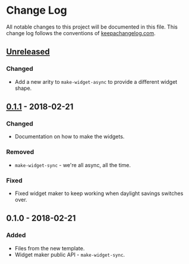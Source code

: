 # Change Log
All notable changes to this project will be documented in this file. This change log follows the conventions of [keepachangelog.com](http://keepachangelog.com/).

## [Unreleased]
### Changed
- Add a new arity to `make-widget-async` to provide a different widget shape.

## [0.1.1] - 2018-02-21
### Changed
- Documentation on how to make the widgets.

### Removed
- `make-widget-sync` - we're all async, all the time.

### Fixed
- Fixed widget maker to keep working when daylight savings switches over.

## 0.1.0 - 2018-02-21
### Added
- Files from the new template.
- Widget maker public API - `make-widget-sync`.

[Unreleased]: https://github.com/your-name/project-euler-clojure/compare/0.1.1...HEAD
[0.1.1]: https://github.com/your-name/project-euler-clojure/compare/0.1.0...0.1.1
